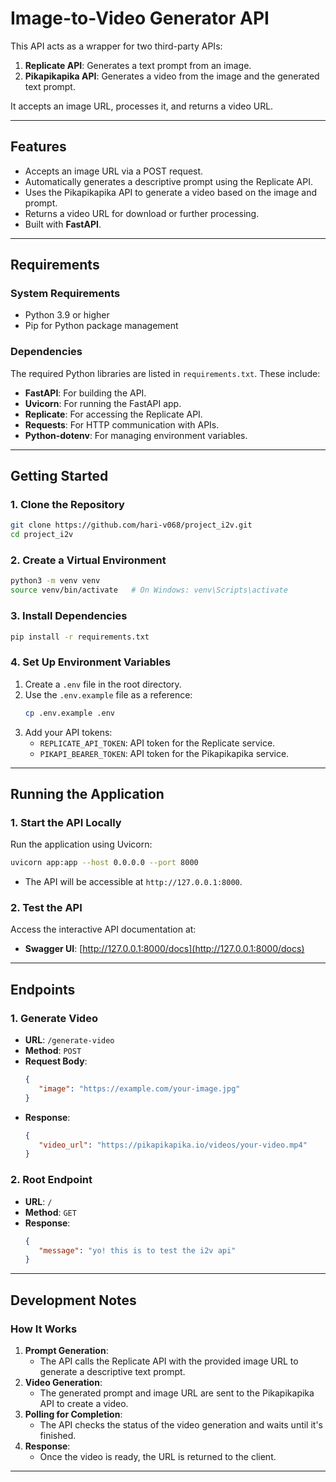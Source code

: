 # **Image-to-Video Generator API**

This API acts as a wrapper for two third-party APIs: 
1. **Replicate API**: Generates a text prompt from an image.  
2. **Pikapikapika API**: Generates a video from the image and the generated text prompt.

It accepts an image URL, processes it, and returns a video URL.

---

## **Features**

- Accepts an image URL via a POST request.
- Automatically generates a descriptive prompt using the Replicate API.
- Uses the Pikapikapika API to generate a video based on the image and prompt.
- Returns a video URL for download or further processing.
- Built with **FastAPI**.

---

## **Requirements**

### **System Requirements**
- Python 3.9 or higher
- Pip for Python package management

### **Dependencies**
The required Python libraries are listed in `requirements.txt`. These include:
- **FastAPI**: For building the API.
- **Uvicorn**: For running the FastAPI app.
- **Replicate**: For accessing the Replicate API.
- **Requests**: For HTTP communication with APIs.
- **Python-dotenv**: For managing environment variables.

---

## **Getting Started**

### **1. Clone the Repository**
```bash
git clone https://github.com/hari-v068/project_i2v.git
cd project_i2v
```

### **2. Create a Virtual Environment**
```bash
python3 -m venv venv
source venv/bin/activate   # On Windows: venv\Scripts\activate
```

### **3. Install Dependencies**
```bash
pip install -r requirements.txt
```

### **4. Set Up Environment Variables**
1. Create a `.env` file in the root directory.
2. Use the `.env.example` file as a reference:
   ```bash
   cp .env.example .env
   ```
3. Add your API tokens:
   - `REPLICATE_API_TOKEN`: API token for the Replicate service.
   - `PIKAPI_BEARER_TOKEN`: API token for the Pikapikapika service.

---

## **Running the Application**

### **1. Start the API Locally**
Run the application using Uvicorn:
```bash
uvicorn app:app --host 0.0.0.0 --port 8000
```
- The API will be accessible at `http://127.0.0.1:8000`.

### **2. Test the API**
Access the interactive API documentation at:
- **Swagger UI**: [http://127.0.0.1:8000/docs](http://127.0.0.1:8000/docs)

---

## **Endpoints**

### **1. Generate Video**
- **URL**: `/generate-video`
- **Method**: `POST`
- **Request Body**:
   ```json
   {
      "image": "https://example.com/your-image.jpg"
   }
   ```
- **Response**:
   ```json
   {
      "video_url": "https://pikapikapika.io/videos/your-video.mp4"
   }
   ```

### **2. Root Endpoint**
- **URL**: `/`
- **Method**: `GET`
- **Response**:
   ```json
   {
      "message": "yo! this is to test the i2v api"
   }
   ```

---

## **Development Notes**

### **How It Works**
1. **Prompt Generation**: 
   - The API calls the Replicate API with the provided image URL to generate a descriptive text prompt.
2. **Video Generation**:
   - The generated prompt and image URL are sent to the Pikapikapika API to create a video.
3. **Polling for Completion**:
   - The API checks the status of the video generation and waits until it's finished.
4. **Response**:
   - Once the video is ready, the URL is returned to the client.

---
